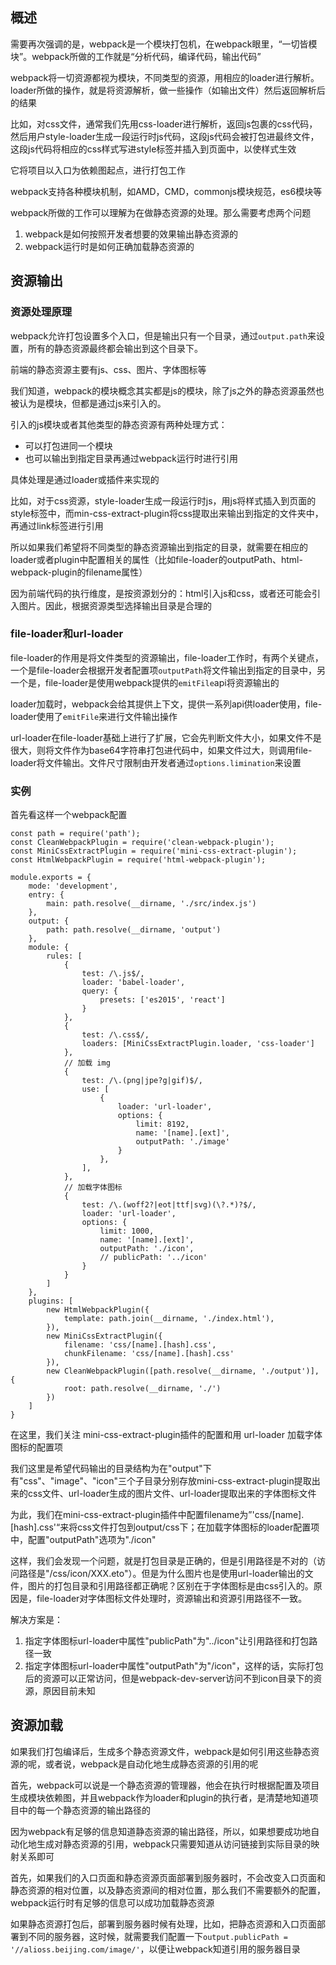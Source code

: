 ## 概述

需要再次强调的是，webpack是一个模块打包机，在webpack眼里，“一切皆模块”。webpack所做的工作就是“分析代码，编译代码，输出代码”

webpack将一切资源都视为模块，不同类型的资源，用相应的loader进行解析。loader所做的操作，就是将资源解析，做一些操作（如输出文件）然后返回解析后的结果

比如，对css文件，通常我们先用css-loader进行解析，返回js包裹的css代码，然后用户style-loader生成一段运行时js代码，这段js代码会被打包进最终文件，这段js代码将相应的css样式写进style标签并插入到页面中，以使样式生效

它将项目以入口为依赖图起点，进行打包工作

webpack支持各种模块机制，如AMD，CMD，commonjs模块规范，es6模块等

webpack所做的工作可以理解为在做静态资源的处理。那么需要考虑两个问题

1. webpack是如何按照开发者想要的效果输出静态资源的
2. webpack运行时是如何正确加载静态资源的

## 资源输出

### 资源处理原理

webpack允许打包设置多个入口，但是输出只有一个目录，通过```output.path```来设置，所有的静态资源最终都会输出到这个目录下。

前端的静态资源主要有js、css、图片、字体图标等

我们知道，webpack的模块概念其实都是js的模块，除了js之外的静态资源虽然也被认为是模块，但都是通过js来引入的。

引入的js模块或者其他类型的静态资源有两种处理方式：

- 可以打包进同一个模块
- 也可以输出到指定目录再通过webpack运行时进行引用

具体处理是通过loader或插件来实现的

比如，对于css资源，style-loader生成一段运行时js，用js将样式插入到页面的style标签中，而min-css-extract-plugin将css提取出来输出到指定的文件夹中，再通过link标签进行引用

所以如果我们希望将不同类型的静态资源输出到指定的目录，就需要在相应的loader或者plugin中配置相关的属性（比如file-loader的outputPath、html-webpack-plugin的filename属性）

因为前端代码的执行维度，是按资源划分的：html引入js和css，或者还可能会引入图片。因此，根据资源类型选择输出目录是合理的

### file-loader和url-loader

file-loader的作用是将文件类型的资源输出，file-loader工作时，有两个关键点，一个是file-loader会根据开发者配置项```outputPath```将文件输出到指定的目录中，另一个是，file-loader是使用webpack提供的```emitFile```api将资源输出的

loader加载时，webpack会给其提供上下文，提供一系列api供loader使用，file-loader使用了```emitFile```来进行文件输出操作

url-loader在file-loader基础上进行了扩展，它会先判断文件大小，如果文件不是很大，则将文件作为base64字符串打包进代码中，如果文件过大，则调用file-loader将文件输出。文件尺寸限制由开发者通过```options.limination```来设置

### 实例

首先看这样一个webpack配置

```
const path = require('path');
const CleanWebpackPlugin = require('clean-webpack-plugin');
const MiniCssExtractPlugin = require('mini-css-extract-plugin');
const HtmlWebpackPlugin = require('html-webpack-plugin');

module.exports = {
    mode: 'development',
    entry: {
        main: path.resolve(__dirname, './src/index.js')
    },
    output: {
        path: path.resolve(__dirname, 'output')
    },
    module: {
        rules: [
            {
                test: /\.js$/,
                loader: 'babel-loader',
                query: {
                    presets: ['es2015', 'react']
                }
            },
            {
                test: /\.css$/,
                loaders: [MiniCssExtractPlugin.loader, 'css-loader']
            },
            // 加载 img
            {
                test: /\.(png|jpe?g|gif)$/,
                use: [
                    {
                        loader: 'url-loader',
                        options: {
                            limit: 8192,
                            name: '[name].[ext]',
                            outputPath: './image'
                        }
                    },
                ],
            },
            // 加载字体图标
            {
                test: /\.(woff2?|eot|ttf|svg)(\?.*)?$/,
                loader: 'url-loader',
                options: {
                    limit: 1000,
                    name: '[name].[ext]',
                    outputPath: './icon',
                    // publicPath: '../icon'
                }
            }
        ]
    },
    plugins: [
        new HtmlWebpackPlugin({
            template: path.join(__dirname, './index.html'),
        }),
        new MiniCssExtractPlugin({
            filename: 'css/[name].[hash].css',
            chunkFilename: 'css/[name].[hash].css'
        }),
        new CleanWebpackPlugin([path.resolve(__dirname, './output')], {
            root: path.resolve(__dirname, './')
        })
    ]
}
```

在这里，我们关注 mini-css-extract-plugin插件的配置和用 url-loader 加载字体图标的配置项

我们这里是希望代码输出的目录结构为在"output"下有"css"、"image"、"icon"三个子目录分别存放mini-css-extract-plugin提取出来的css文件、url-loader生成的图片文件、url-loader提取出来的字体图标文件

为此，我们在mini-css-extract-plugin插件中配置filename为”'css/[name].[hash].css'“来将css文件打包到output/css下；在加载字体图标的loader配置项中，配置"outputPath"选项为"./icon"

这样，我们会发现一个问题，就是打包目录是正确的，但是引用路径是不对的（访问路径是"/css/icon/XXX.eto"）。但是为什么图片也是使用url-loader输出的文件，图片的打包目录和引用路径都正确呢？区别在于字体图标是由css引入的。原因是，file-loader对字体图标文件处理时，资源输出和资源引用路径不一致。

解决方案是：

1. 指定字体图标url-loader中属性"publicPath"为"../icon"让引用路径和打包路径一致
2. 指定字体图标url-loader中属性"outputPath"为"/icon"，这样的话，实际打包后的资源可以正常访问，但是webpack-dev-server访问不到icon目录下的资源，原因目前未知

## 资源加载

如果我们打包编译后，生成多个静态资源文件，webpack是如何引用这些静态资源的呢，或者说，webpack是自动化地生成静态资源的引用的呢

首先，webpack可以说是一个静态资源的管理器，他会在执行时根据配置及项目生成模块依赖图，并且webpack作为loader和plugin的执行者，是清楚地知道项目中的每一个静态资源的输出路径的

因为webpack有足够的信息知道静态资源的输出路径，所以，如果想要成功地自动化地生成对静态资源的引用，webpack只需要知道从访问链接到实际目录的映射关系即可

首先，如果我们的入口页面和静态资源页面部署到服务器时，不会改变入口页面和静态资源的相对位置，以及静态资源间的相对位置，那么我们不需要额外的配置，webpack运行时有足够的信息可以成功加载静态资源

如果静态资源打包后，部署到服务器时候有处理，比如，把静态资源和入口页面部署到不同的服务器，这时候，就需要我们配置一下```output.publicPath = '//alioss.beijing.com/image/'```，以便让webpack知道引用的服务器目录
